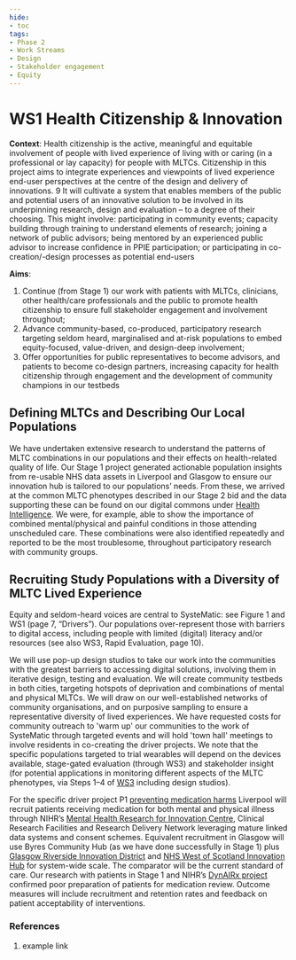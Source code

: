 ```yaml
---
hide:
- toc
tags:
- Phase 2
- Work Streams
- Design
- Stakeholder engagement
- Equity
---
```


# WS1 Health Citizenship & Innovation

**Context**: Health citizenship is the active, meaningful and equitable involvement of people with lived experience of living with or caring (in a professional or lay capacity) for people with MLTCs. Citizenship in this project aims to integrate experiences and viewpoints of lived experience end-user perspectives at the centre of the design and delivery of innovations. 9 It will cultivate a system that enables members of the public and potential users of an innovative solution to be involved in its underpinning research, design and evaluation – to a degree of their choosing. This might involve: participating in community events; capacity building through training to understand elements of research; joining a network of public advisors; being mentored by an experienced public advisor to increase confidence in PPIE participation; or participating in co-creation/-design processes as potential end-users

**Aims**: 
  1. Continue (from Stage 1) our work with patients with MLTCs, clinicians, other health/care professionals and the public to promote health citizenship to ensure full stakeholder engagement and involvement throughout;
  2. Advance community-based, co-produced, participatory research targeting seldom heard, marginalised and at-risk populations to embed equity-focused, value-driven, and design-deep involvement;
  3. Offer opportunities for public representatives to become advisors, and patients to become co-design partners, increasing capacity for health citizenship through engagement and the development of community champions in our testbeds

## Defining MLTCs and Describing Our Local Populations
We have undertaken extensive research to understand the patterns of MLTC combinations in our populations and their effects on health-related quality of life. Our Stage 1 project generated actionable population insights from re-usable NHS data assets in Liverpool and Glasgow to ensure our innovation hub is tailored to our populations’ needs. From these, we arrived at the common MLTC phenotypes described in our Stage 2 bid and the data supporting these can be found on our digital commons under [Health Intelligence](../health-intelligence/index.md). We were, for example, able to show the importance of combined mental/physical and painful conditions in those attending unscheduled care. These combinations were also identified repeatedly and reported to be the most troublesome, throughout participatory research with community groups.

## Recruiting Study Populations with a Diversity of MLTC Lived Experience
Equity and seldom-heard voices are central to SysteMatic: see Figure 1 and WS1 (page 7, “Drivers”). Our populations over-represent those with barriers to digital access, including people with limited (digital) literacy and/or resources (see also WS3, Rapid Evaluation, page 10).

We will use pop-up design studios to take our work into the communities with the greatest barriers to accessing digital solutions, involving them in iterative design, testing and evaluation. We will create community testbeds in both cities, targeting hotspots of deprivation and combinations of mental and physical MLTCs. We will draw on our well-established networks of community organisations, and on purposive sampling to ensure a representative diversity of lived experiences. We have requested costs for community outreach to 'warm up' our communities to the work of SysteMatic through targeted events and will hold 'town hall' meetings to involve residents in co-creating the driver projects. We note that the specific populations targeted to trial wearables will depend on the devices available, stage-gated evaluation (through WS3) and stakeholder insight (for potential applications in monitoring different aspects of the MLTC phenotypes, via Steps 1–4 of [WS3](./WS3.md) including design studios). 

For the specific driver project P1 [preventing medication harms](./P1.md) Liverpool will recruit patients receiving medication for both mental and physical illness through NIHR’s [Mental Health Research for Innovation Centre](https://www.mric.uk), Clinical Research Facilities and Research Delivery Network leveraging mature linked data systems and consent schemes. Equivalent recruitment in Glasgow will use Byres Community Hub (as we have done successfully in Stage 1) plus [Glasgow Riverside Innovation District](https://www.glasgowriversideinnovationdistrict.com) and [NHS West of Scotland Innovation Hub](https://www.woshealthinnovation.scot) for system-wide scale. The comparator will be the current standard of care. Our research with patients in Stage 1 and NIHR’s [DynAIRx project](https://www.liverpool.ac.uk/dynairx) confirmed poor preparation of patients for medication review. Outcome measures will include recruitment and retention rates and feedback on patient acceptability of interventions.

<a id="refs"></a>
### References
1. example link
